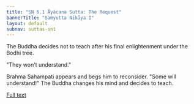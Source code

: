 ```yaml
---
title: "SN 6.1 Āyācana Sutta: The Request"
bannerTitle: "Saṁyutta Nikāya I" 
layout: default 
subnav: suttas-sn1
---
```


The Buddha decides not to teach after his final enlightenment under the Bodhi tree.  

"They won't understand."  

Brahma Sahampati appears and begs him to reconsider. "Some will understand!" The Buddha changes his mind and decides to teach.

[Full text](https://www.dhammatalks.org/suttas/SN/SN6_1.html)
